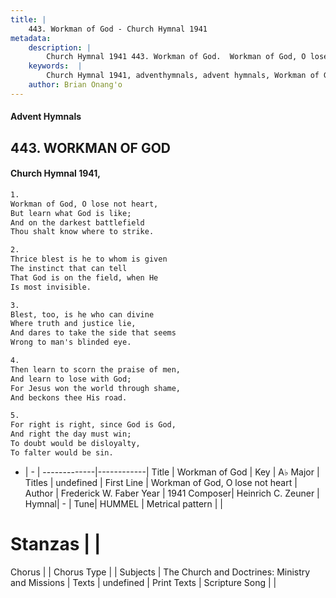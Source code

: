 ```yaml
---
title: |
    443. Workman of God - Church Hymnal 1941
metadata:
    description: |
        Church Hymnal 1941 443. Workman of God.  Workman of God, O lose not heart,  But learn what God is like;  And on the darkest battlefield  Thou shalt know where to strike. 
    keywords:  |
        Church Hymnal 1941, adventhymnals, advent hymnals, Workman of God, Workman of God, O lose not heart. 
    author: Brian Onang'o
---
```


#### Advent Hymnals
## 443. WORKMAN OF GOD
####  Church Hymnal 1941,

```txt
1.
Workman of God, O lose not heart, 
But learn what God is like; 
And on the darkest battlefield 
Thou shalt know where to strike. 

2.
Thrice blest is he to whom is given 
The instinct that can tell 
That God is on the field, when He 
Is most invisible. 

3.
Blest, too, is he who can divine 
Where truth and justice lie, 
And dares to take the side that seems 
Wrong to man's blinded eye. 

4.
Then learn to scorn the praise of men, 
And learn to lose with God; 
For Jesus won the world through shame, 
And beckons thee His road. 

5.
For right is right, since God is God, 
And right the day must win; 
To doubt would be disloyalty, 
To falter would be sin.

```

- |   -  |
-------------|------------|
Title | Workman of God |
Key | A♭ Major |
Titles | undefined |
First Line | Workman of God, O lose not heart |
Author | Frederick W. Faber
Year | 1941
Composer| Heinrich C. Zeuner |
Hymnal|  - |
Tune| HUMMEL |
Metrical pattern | |
# Stanzas |  |
Chorus |  |
Chorus Type |  |
Subjects | The Church and Doctrines: Ministry and Missions |
Texts | undefined |
Print Texts | 
Scripture Song |  |
    
